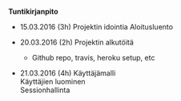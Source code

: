 **Tuntikirjanpito**

- 15.03.2016 (3h)
    Projektin idointia
    Aloitusluento

- 20.03.2016 (2h)
    Projektin alkutöitä
    - Github repo, travis, heroku setup, etc

- 21.03.2016 (4h)
    Käyttäjämalli  
    Käyttäjien luominen  
    Sessionhallinta 
    
